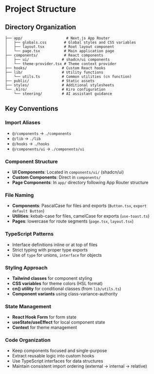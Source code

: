 # Project Structure

## Directory Organization

```
├── app/                    # Next.js App Router
│   ├── globals.css        # Global styles and CSS variables
│   ├── layout.tsx         # Root layout component
│   └── page.tsx           # Main application page
├── components/            # React components
│   ├── ui/               # shadcn/ui components
│   └── theme-provider.tsx # Theme context provider
├── hooks/                # Custom React hooks
├── lib/                  # Utility functions
│   └── utils.ts          # Common utilities (cn function)
├── public/               # Static assets
├── styles/               # Additional stylesheets
└── .kiro/                # Kiro configuration
    └── steering/         # AI assistant guidance
```

## Key Conventions

### Import Aliases
- `@/components` → `./components`
- `@/lib` → `./lib`
- `@/hooks` → `./hooks`
- `@/components/ui` → `./components/ui`

### Component Structure
- **UI Components**: Located in `components/ui/` (shadcn/ui)
- **Custom Components**: Direct in `components/`
- **Page Components**: In `app/` directory following App Router structure

### File Naming
- **Components**: PascalCase for files and exports (`Button.tsx`, `export default Button`)
- **Utilities**: kebab-case for files, camelCase for exports (`use-toast.ts`)
- **Pages**: lowercase for route segments (`page.tsx`, `layout.tsx`)

### TypeScript Patterns
- Interface definitions inline or at top of files
- Strict typing with proper type exports
- Use of `type` for unions, `interface` for objects

### Styling Approach
- **Tailwind classes** for component styling
- **CSS variables** for theme colors (HSL format)
- **cn() utility** for conditional classes (from `lib/utils.ts`)
- **Component variants** using class-variance-authority

### State Management
- **React Hook Form** for form state
- **useState/useEffect** for local component state
- **Context** for theme management

### Code Organization
- Keep components focused and single-purpose
- Extract reusable logic into custom hooks
- Use TypeScript interfaces for data structures
- Maintain consistent import ordering (external → internal → relative)